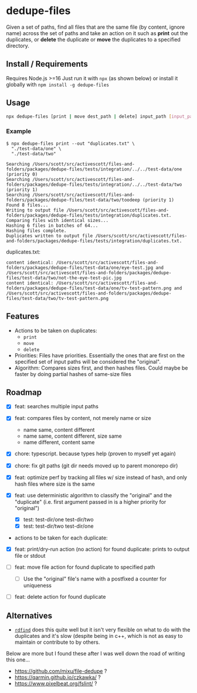 # dedupe-files

Given a set of paths, find all files that are the same file (by content, ignore name) across the set of paths and take an action on it such as **print** out the duplicates, or **delete** the duplicate or **move** the duplicates to a specified directory.

## Install / Requirements

Requires Node.js >=16
Just run it with `npx` (as shown below) or install it globally with `npm install -g dedupe-files`

## Usage

```sh
npx dedupe-files [print | move dest_path | delete] input_path [input_path...]
```

### Example

```
$ npx dedupe-files print --out "duplicates.txt" \
  "./test-data/one" \
  "./test-data/two"

Searching /Users/scott/src/activescott/files-and-folders/packages/dedupe-files/tests/integration/../../test-data/one (priority 0)
Searching /Users/scott/src/activescott/files-and-folders/packages/dedupe-files/tests/integration/../../test-data/two (priority 1)
Searching /Users/scott/src/activescott/files-and-folders/packages/dedupe-files/test-data/two/toodeep (priority 1)
Found 8 files...
Writing to output file /Users/scott/src/activescott/files-and-folders/packages/dedupe-files/tests/integration/duplicates.txt.
Comparing files with identical sizes...
Hashing 6 files in batches of 64...
Hashing files complete.
Duplicates written to output file /Users/scott/src/activescott/files-and-folders/packages/dedupe-files/tests/integration/duplicates.txt.
```

duplicates.txt:

```
content identical: /Users/scott/src/activescott/files-and-folders/packages/dedupe-files/test-data/one/eye-test.jpg and /Users/scott/src/activescott/files-and-folders/packages/dedupe-files/test-data/two/not-the-eye-test-pic.jpg
content identical: /Users/scott/src/activescott/files-and-folders/packages/dedupe-files/test-data/one/tv-test-pattern.png and /Users/scott/src/activescott/files-and-folders/packages/dedupe-files/test-data/two/tv-test-pattern.png
```

## Features

- Actions to be taken on duplicates:
  - `print`
  - `move`
  - `delete`
- Priorities: Files have priorities. Essentially the ones that are first on the specified set of input paths will be considered the "original".
- Algorithm: Compares sizes first, and then hashes files. Could maybe be faster by doing partial hashes of same-size files

## Roadmap

- [x] feat: searches multiple input paths
- [x] feat: compares files by content, not merely name or size

  - name same, content different
  - name same, content different, size same
  - name different, content same

- [x] chore: typescript. because types help (proven to myself yet again)
- [x] chore: fix git paths (git dir needs moved up to parent monorepo dir)
- [x] feat: optimize perf by tracking all files w/ size instead of hash, and only hash files where size is the same
- [x] feat: use deterministic algorithm to classify the "original" and the "duplicate" (i.e. first argument passed in is a higher priority for "original")

  - [x] test: test-dir/one test-dir/two
  - [x] test: test-dir/two test-dir/one

- actions to be taken for each duplicate:

- [x] feat: print/dry-run action (no action) for found duplicate: prints to output file or stdout

- [ ] feat: move file action for found duplicate to specified path
  - [ ] Use the "original" file's name with a postfixed a counter for uniqueness
- [ ] feat: delete action for found duplicate

## Alternatives

- [`rdfind`](https://github.com/pauldreik/rdfind) does this quite well but it isn't very flexible on what to do with the duplicates and it's slow (despite being in c++, which is not as easy to maintain or contribute to by others.

Below are more but I found these after I was well down the road of writing this one...

- https://github.com/mixu/file-dedupe ?
- https://qarmin.github.io/czkawka/ ?
- https://www.pixelbeat.org/fslint/ ?
